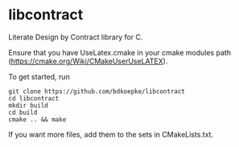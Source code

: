 # libcontract
Literate Design by Contract library for C.

Ensure that you have UseLatex.cmake in your cmake modules path (https://cmake.org/Wiki/CMakeUserUseLATEX).

To get started, run

    git clone https://github.com/bdkoepke/libcontract
    cd libcontract
    mkdir build
    cd build
    cmake .. && make

If you want more files, add them to the sets in CMakeLists.txt.
